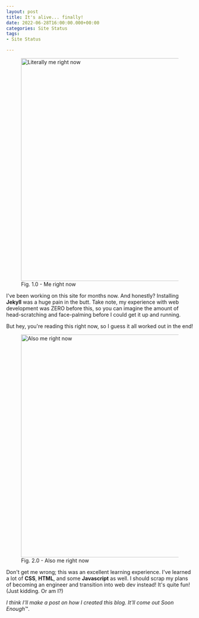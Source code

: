 ```yaml
---
layout: post
title: It's alive... finally!
date: 2022-06-28T16:00:00.000+00:00
categories: Site Status
tags:
- Site Status

---
```

<figure> <img src="https://cdn.discordapp.com/attachments/993410728088305734/993757362487828550/unknown.png" alt="Literally me right now" style="width:600px;"> <figcaption>Fig. 1.0 - Me right now</figcaption> </figure>

I've been working on this site for months now. And honestly? Installing **Jekyll** was a huge pain in the butt. Take note, my experience with web development was ZERO before this, so you can imagine the amount of head-scratching and face-palming before I could get it up and running.

But hey, you're reading this right now, so I guess it all worked out in the end!

<figure> <img src="https://cdn.discordapp.com/attachments/993410728088305734/994097955193761892/brent-rambo-ok.gif" alt="Also me right now" style="width:600px;"> <figcaption>Fig. 2.0 - Also me right now</figcaption> </figure>

Don't get me wrong; this was an excellent learning experience. I've learned a lot of **CSS**, **HTML**, and some **Javascript** as well. I should scrap my plans of becoming an engineer and transition into web dev instead! It's quite fun! (Just kidding. Or am I?)

_I think I'll make a post on how I created this blog. It'll come out Soon Enough_™. 